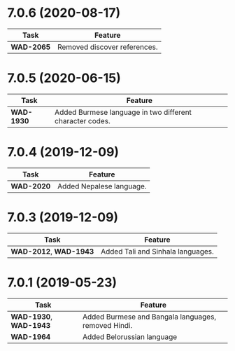 # 7.0.6 (2020-08-17)

| Task | Feature |
| ---- | ---- |
| **WAD-2065** | Removed discover references. |


# 7.0.5 (2020-06-15)

| Task | Feature |
| ---- | ---- |
| **WAD-1930** | Added Burmese language in two different character codes. |


# 7.0.4 (2019-12-09)

| Task | Feature |
| ---- | ---- |
| **WAD-2020** | Added Nepalese language. |


# 7.0.3 (2019-12-09)

| Task | Feature |
| ---- | ---- |
| **WAD-2012**, **WAD-1943** | Added Tali and Sinhala languages. |


# 7.0.1 (2019-05-23)

| Task | Feature |
| ---- | ---- |
| **WAD-1930**, **WAD-1943** | Added Burmese and Bangala languages, removed Hindi. |
| **WAD-1964** | Added Belorussian language |
